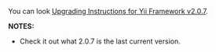 You can look [Upgrading Instructions for Yii Framework v2.0.7](https://github.com/yiisoft/yii2/blob/2.0.7/framework/UPGRADE.md "Instructions for YII2").

**NOTES:**
- Check it out what 2.0.7 is the last current version.